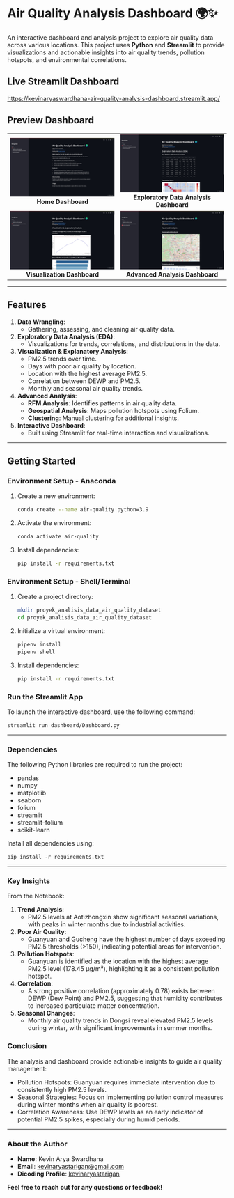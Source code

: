 # Air Quality Analysis Dashboard 🌍✨

An interactive dashboard and analysis project to explore air quality data across various locations. This project uses **Python** and **Streamlit** to provide visualizations and actionable insights into air quality trends, pollution hotspots, and environmental correlations.

## Live Streamlit Dashboard
https://kevinaryaswardhana-air-quality-analysis-dashboard.streamlit.app/

## Preview Dashboard

<table>
  <tr>
    <td align="center">
      <img src="https://github.com/kevinaryaswardhana/Air-Quality-Analysis-Project/blob/main/dashboard/Home%20Dashboard.jpg?raw=true" alt="Home Dashboard" width="300"/>
      <br><b>Home Dashboard</b>
    </td>
    <td align="center">
      <img src="https://github.com/kevinaryaswardhana/Air-Quality-Analysis-Project/blob/main/dashboard/Exploratory%20Data%20Analysis%20Dashboard.jpg?raw=true" alt="Exploratory Data Analysis Dashboard" width="300"/>
      <br><b>Exploratory Data Analysis Dashboard</b>
    </td>
  </tr>
  <tr>
    <td align="center">
      <img src="https://github.com/kevinaryaswardhana/Air-Quality-Analysis-Project/blob/main/dashboard/Visualization%20Explanatory%20Analysis%20Dashboard.jpg?raw=true" alt="Visualization Explanatory Analysis Dashboard" width="300"/>
      <br><b>Visualization Dashboard</b>
    </td>
    <td align="center">
      <img src="https://github.com/kevinaryaswardhana/Air-Quality-Analysis-Project/blob/main/dashboard/Advanced%20Analysis%20Dashboard.jpg?raw=true" alt="Advanced Analysis Dashboard" width="300"/>
      <br><b>Advanced Analysis Dashboard</b>
    </td>
  </tr>
</table>

---

## **Features**
1. **Data Wrangling**: 
   - Gathering, assessing, and cleaning air quality data.
2. **Exploratory Data Analysis (EDA)**:
   - Visualizations for trends, correlations, and distributions in the data.
3. **Visualization & Explanatory Analysis**:
   - PM2.5 trends over time.
   - Days with poor air quality by location.
   - Location with the highest average PM2.5.
   - Correlation between DEWP and PM2.5.
   - Monthly and seasonal air quality trends.
4. **Advanced Analysis**:
   - **RFM Analysis**: Identifies patterns in air quality data.
   - **Geospatial Analysis**: Maps pollution hotspots using Folium.
   - **Clustering**: Manual clustering for additional insights.
5. **Interactive Dashboard**:
   - Built using Streamlit for real-time interaction and visualizations.

---

## **Getting Started**

### **Environment Setup - Anaconda**
1. Create a new environment:
   ```bash
   conda create --name air-quality python=3.9

2. Activate the environment:
   ```bash
   conda activate air-quality

3. Install dependencies:
   ```bash
   pip install -r requirements.txt

### **Environment Setup - Shell/Terminal**
1. Create a project directory:
   ```bash
   mkdir proyek_analisis_data_air_quality_dataset
   cd proyek_analisis_data_air_quality_dataset

2. Initialize a virtual environment:
   ```bash
   pipenv install
   pipenv shell

3. Install dependencies:
   ```bash
   pip install -r requirements.txt

### **Run the Streamlit App**
To launch the interactive dashboard, use the following command:
```
streamlit run dashboard/Dashboard.py
```
---

### **Dependencies**
The following Python libraries are required to run the project:
- pandas
- numpy
- matplotlib
- seaborn
- folium
- streamlit
- streamlit-folium
- scikit-learn

Install all dependencies using:
```
pip install -r requirements.txt
```
---

### **Key Insights**
From the Notebook:
1. **Trend Analysis**:
   - PM2.5 levels at Aotizhongxin show significant seasonal variations, with peaks in winter months due to industrial activities.
2. **Poor Air Quality**:
   - Guanyuan and Gucheng have the highest number of days exceeding PM2.5 thresholds (>150), indicating potential areas for intervention.
3. **Pollution Hotspots**:
   - Guanyuan is identified as the location with the highest average PM2.5 level (178.45 µg/m³), highlighting it as a consistent pollution hotspot.
4. **Correlation**:
   - A strong positive correlation (approximately 0.78) exists between DEWP (Dew Point) and PM2.5, suggesting that humidity contributes to increased particulate matter concentration.
5. **Seasonal Changes**:
   - Monthly air quality trends in Dongsi reveal elevated PM2.5 levels during winter, with significant improvements in summer months.

### **Conclusion**
The analysis and dashboard provide actionable insights to guide air quality management:
- Pollution Hotspots: Guanyuan requires immediate intervention due to consistently high PM2.5 levels.
- Seasonal Strategies: Focus on implementing pollution control measures during winter months when air quality is poorest.
- Correlation Awareness: Use DEWP levels as an early indicator of potential PM2.5 spikes, especially during humid periods.

---

### **About the Author**
- **Name**: Kevin Arya Swardhana
- **Email**: kevinaryastarigan@gmail.com
- **Dicoding Profile**: [kevinaryastarigan](https://www.dicoding.com/users/kevinaryastarigan)

**Feel free to reach out for any questions or feedback!**
